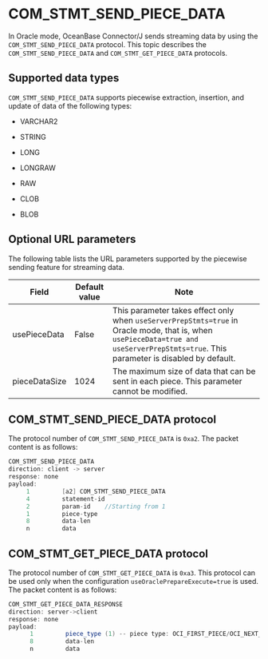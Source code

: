 # COM_STMT_SEND_PIECE_DATA

In Oracle mode, OceanBase Connector/J sends streaming data by using the `COM_STMT_SEND_PIECE_DATA` protocol. This topic describes the `COM_STMT_SEND_PIECE_DATA` and `COM_STMT_GET_PIECE_DATA` protocols.

## Supported data types

`COM_STMT_SEND_PIECE_DATA` supports piecewise extraction, insertion, and update of data of the following types:

* VARCHAR2



* STRING



* LONG



* LONGRAW



* RAW



* CLOB



* BLOB






## Optional URL parameters


The following table lists the URL parameters supported by the piecewise sending feature for streaming data.


| Field | Default value | Note |
|---------------|-------|------------------------------------------------------------------------------------------------------------|
| usePieceData | False | This parameter takes effect only when `useServerPrepStmts=true` in Oracle mode, that is, when `usePieceData=true and useServerPrepStmts=true`.  This parameter is disabled by default.  |
| pieceDataSize | 1024 | The maximum size of data that can be sent in each piece.  This parameter cannot be modified.  |



## COM_STMT_SEND_PIECE_DATA protocol


The protocol number of `COM_STMT_SEND_PIECE_DATA` is `0xa2`. The packet content is as follows:

```java
COM_STMT_SEND_PIECE_DATA
direction: client -> server
response: none
payload:
     1         [a2] COM_STMT_SEND_PIECE_DATA
     4         statement-id
     2         param-id    //Starting from 1
     1         piece-type
     8         data-len
     n         data
```



## COM_STMT_GET_PIECE_DATA protocol

The protocol number of `COM_STMT_GET_PIECE_DATA` is `0xa3`. This protocol can be used only when the configuration `useOraclePrepareExecute=true` is used. The packet content is as follows:

```java
COM_STMT_GET_PIECE_DATA_RESPONSE
direction: server->client
response: none
payload:
      1         piece_type (1) -- piece type: OCI_FIRST_PIECE/OCI_NEXT_PIECE/OCI_LAST_PIECE
      8         data-len
      n         data
```



